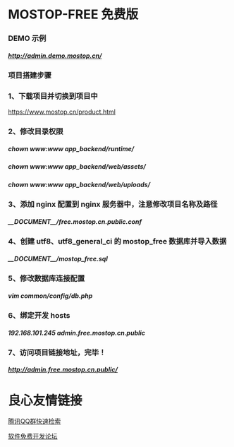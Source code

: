 # MOSTOP-FREE 免费版

### DEMO 示例
##### http://admin.demo.mostop.cn/

### 项目搭建步骤

### 1、下载项目并切换到项目中
https://www.mostop.cn/product.html

### 2、修改目录权限
##### chown www:www app_backend/runtime/
##### chown www:www app_backend/web/assets/
##### chown www:www app_backend/web/uploads/

### 3、添加 nginx 配置到 nginx 服务器中，注意修改项目名称及路径
##### \_\_DOCUMENT\_\_/free.mostop.cn.public.conf

### 4、创建 utf8、utf8_general_ci 的 mostop_free 数据库并导入数据
##### \_\_DOCUMENT\_\_/mostop_free.sql

### 5、修改数据库连接配置
##### vim common/config/db.php

### 6、绑定开发 hosts
##### 192.168.101.245 admin.free.mostop.cn.public

### 7、访问项目链接地址，完毕！
##### http://admin.free.mostop.cn.public/

 # 良心友情链接

[腾讯QQ群快速检索](http://u.720life.cn/s/8cf73f7c)

[软件免费开发论坛](http://u.720life.cn/s/bbb01dc0)